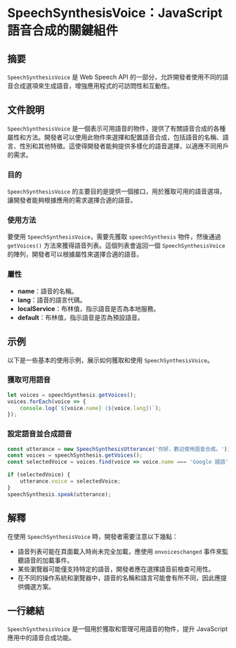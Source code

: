 <!--
Meta Description: # SpeechSynthesisVoice：JavaScript 語音合成的關鍵組件 ## 摘要 `SpeechSynthesisVoice` 是 Web Speech API 的一部分，允許開發者使用不同的語音合成選項來生成語音，增強應用程式的可訪問性和互動性。 ## 文件說明 `SpeechS...
Meta Keywords: speechsynthesisvoice, voice, javascript, speechsynthesis, voices
-->

# SpeechSynthesisVoice：JavaScript 語音合成的關鍵組件

## 摘要
`SpeechSynthesisVoice` 是 Web Speech API 的一部分，允許開發者使用不同的語音合成選項來生成語音，增強應用程式的可訪問性和互動性。

## 文件說明
`SpeechSynthesisVoice` 是一個表示可用語音的物件，提供了有關語音合成的各種屬性和方法。開發者可以使用此物件來選擇和配置語音合成，包括語音的名稱、語言、性別和其他特徵。這使得開發者能夠提供多樣化的語音選擇，以適應不同用戶的需求。

### 目的
`SpeechSynthesisVoice` 的主要目的是提供一個接口，用於獲取可用的語音選項，讓開發者能夠根據應用的需求選擇合適的語音。

### 使用方法
要使用 `SpeechSynthesisVoice`，需要先獲取 `speechSynthesis` 物件，然後通過 `getVoices()` 方法來獲得語音列表。這個列表會返回一個 `SpeechSynthesisVoice` 的陣列，開發者可以根據屬性來選擇合適的語音。

### 屬性
- **name**：語音的名稱。
- **lang**：語音的語言代碼。
- **localService**：布林值，指示語音是否為本地服務。
- **default**：布林值，指示語音是否為預設語音。

## 示例
以下是一些基本的使用示例，展示如何獲取和使用 `SpeechSynthesisVoice`。

### 獲取可用語音
```javascript
let voices = speechSynthesis.getVoices();
voices.forEach(voice => {
    console.log(`${voice.name} (${voice.lang})`);
});
```

### 設定語音並合成語音
```javascript
const utterance = new SpeechSynthesisUtterance('你好，歡迎使用語音合成。');
const voices = speechSynthesis.getVoices();
const selectedVoice = voices.find(voice => voice.name === 'Google 國語');

if (selectedVoice) {
    utterance.voice = selectedVoice;
}
speechSynthesis.speak(utterance);
```

## 解釋
在使用 `SpeechSynthesisVoice` 時，開發者需要注意以下幾點：
- 語音列表可能在頁面載入時尚未完全加載，應使用 `onvoiceschanged` 事件來監聽語音的加載事件。
- 某些瀏覽器可能僅支持特定的語音，開發者應在選擇語音前檢查可用性。
- 在不同的操作系統和瀏覽器中，語音的名稱和語言可能會有所不同，因此應提供備選方案。

## 一行總結
`SpeechSynthesisVoice` 是一個用於獲取和管理可用語音的物件，提升 JavaScript 應用中的語音合成功能。